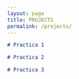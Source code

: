 ```yaml
---
layout: page
title: PROJECTS
permalink: /projects/
---
```


```markdown
# Practica 1
```
```markdown
# Practica 2
```
```markdown
# Practica 3
```
